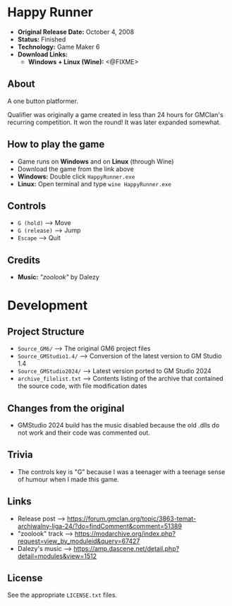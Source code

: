 # Happy Runner

 - **Original Release Date:** October 4, 2008
 - **Status:** Finished
 - **Technology:** Game Maker 6
 - **Download Links:**
   - **Windows + Linux (Wine):** <@FIXME>


## About
A one button platformer.

Qualifier was originally a game created in less than 24 hours for GMClan's
recurring competition. It won the round! It was later expanded somewhat.


## How to play the game
 - Game runs on **Windows** and on **Linux** (through Wine)
 - Download the game from the link above
 - **Windows:** Double click `HappyRunner.exe`
 - **Linux:** Open terminal and type `wine HappyRunner.exe`


## Controls
 - `G (hold)` ⟶ Move
 - `G (release)` ⟶ Jump
 - `Escape` ⟶ Quit


## Credits
 - **Music:** *"zoolook"* by Dalezy


# Development
## Project Structure
 - `Source_GM6/` ⟶ The original GM6 project files
 - `Source_GMStudio1.4/` ⟶ Conversion of the latest version to GM Studio 1.4
 - `Source_GMStudio2024/` ⟶ Latest version ported to GM Studio 2024
 - `archive_filelist.txt` ⟶ Contents listing of the archive that contained the
   source code, with file modification dates


## Changes from the original
 - GMStudio 2024 build has the music disabled because the old .dlls do not work
   and their code was commented out.


## Trivia
 - The controls key is "G" because I was a teenager with a teenage sense of
   humour when I made this game.


## Links
 - Release post ⟶ https://forum.gmclan.org/topic/3863-temat-archiwalny-liga-24/?do=findComment&comment=51389
 - "zoolook" track ⟶ https://modarchive.org/index.php?request=view_by_moduleid&query=67427
 - Dalezy's music ⟶ https://amp.dascene.net/detail.php?detail=modules&view=1512


## License
See the appropriate `LICENSE.txt` files.
